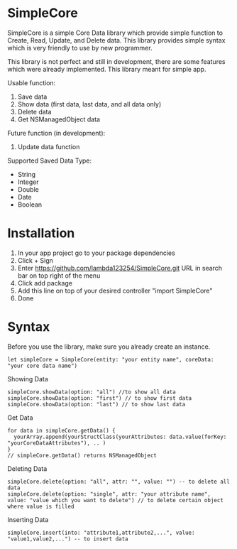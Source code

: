# SimpleCore

SimpleCore is a simple Core Data library which provide simple function to Create, Read, Update, and Delete data. This library provides simple syntax which is very friendly to use by new programmer.

This library is not perfect and still in development, there are some features which were already implemented. This library meant for simple app.

Usable function:
1. Save data
2. Show data (first data, last data, and all data only)
3. Delete data
4. Get NSManagedObject data

Future function (in development):
1. Update data function

Supported Saved Data Type:
- String
- Integer
- Double
- Date
- Boolean

# Installation
1. In your app project go to your package dependencies
2. Click + Sign
3. Enter https://github.com/lambda123254/SimpleCore.git URL in search bar on top right of the menu
4. Click add package
5. Add this line on top of your desired controller "import SimpleCore"
6. Done

# Syntax
Before you use the library, make sure you already create an instance.
```
let simpleCore = SimpleCore(entity: "your entity name", coreData: "your core data name")
```


Showing Data
```
simpleCore.showData(option: "all") //to show all data
simpleCore.showData(option: "first") // to show first data
simpleCore.showData(option: "last") // to show last data

```
Get Data
```
for data in simpleCore.getData() {
  yourArray.append(yourStructClass(yourAttributes: data.value(forKey: "yourCoreDataAttributes"), .. )
}
// simpleCore.getData() returns NSManagedObject
```

Deleting Data
```
simpleCore.delete(option: "all", attr: "", value: "") -- to delete all data
simpleCore.delete(option: "single", attr: "your attribute name", value: "value which you want to delete") // to delete certain object where value is filled

```
Inserting Data
```
simpleCore.insert(into: "attribute1,attribute2,...", value: "value1,value2,...") -- to insert data

```


